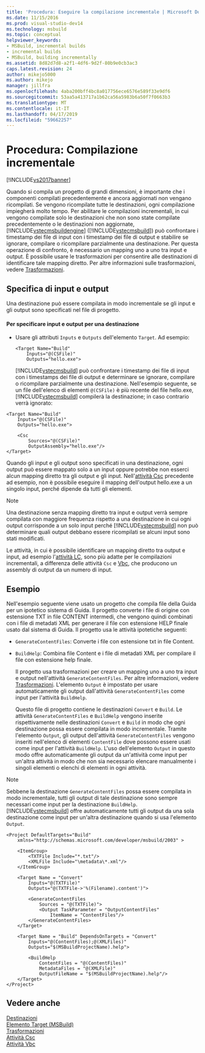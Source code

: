 ```yaml
---
title: 'Procedura: Eseguire la compilazione incrementale | Microsoft Docs'
ms.date: 11/15/2016
ms.prod: visual-studio-dev14
ms.technology: msbuild
ms.topic: conceptual
helpviewer_keywords:
- MSBuild, incremental builds
- incremental builds
- MSBuild, building incrementally
ms.assetid: 8d82d7d8-a2f1-4df6-9d2f-80b9e0cb3ac3
caps.latest.revision: 24
author: mikejo5000
ms.author: mikejo
manager: jillfra
ms.openlocfilehash: 4aba200bff4bc8a017756ece6576e589f33e9df6
ms.sourcegitcommit: 53aa5a413717a1b62ca56a5983b6a50f7f0663b3
ms.translationtype: MT
ms.contentlocale: it-IT
ms.lasthandoff: 04/17/2019
ms.locfileid: "59662257"
---
```

# <a name="how-to-build-incrementally"></a>Procedura: Compilazione incrementale
[!INCLUDE[vs2017banner](../includes/vs2017banner.md)]

Quando si compila un progetto di grandi dimensioni, è importante che i componenti compilati precedentemente e ancora aggiornati non vengano ricompilati. Se vengono ricompilate tutte le destinazioni, ogni compilazione impiegherà molto tempo. Per abilitare le compilazioni incrementali, in cui vengono compilate solo le destinazioni che non sono state compilate precedentemente o le destinazioni non aggiornate, [!INCLUDE[vstecmsbuildengine](../includes/vstecmsbuildengine-md.md)] ([!INCLUDE[vstecmsbuild](../includes/vstecmsbuild-md.md)]) può confrontare i timestamp dei file di input con i timestamp dei file di output e stabilire se ignorare, compilare o ricompilare parzialmente una destinazione. Per questa operazione di confronto, è necessario un mapping uno a uno tra input e output. È possibile usare le trasformazioni per consentire alle destinazioni di identificare tale mapping diretto. Per altre informazioni sulle trasformazioni, vedere [Trasformazioni](../msbuild/msbuild-transforms.md).  
  
## <a name="specifying-inputs-and-outputs"></a>Specifica di input e output  
 Una destinazione può essere compilata in modo incrementale se gli input e gli output sono specificati nel file di progetto.  
  
#### <a name="to-specify-inputs-and-outputs-for-a-target"></a>Per specificare input e output per una destinazione  
  
- Usare gli attributi `Inputs` e `Outputs` dell'elemento `Target`. Ad esempio:  
  
  ```  
  <Target Name="Build"  
      Inputs="@(CSFile)"  
      Outputs="hello.exe">  
  ```  
  
  [!INCLUDE[vstecmsbuild](../includes/vstecmsbuild-md.md)] può confrontare i timestamp dei file di input con i timestamps dei file di output e determinare se ignorare, compilare o ricompilare parzialmente una destinazione. Nell'esempio seguente, se un file dell'elenco di elementi `@(CSFile)` è più recente del file hello.exe, [!INCLUDE[vstecmsbuild](../includes/vstecmsbuild-md.md)] compilerà la destinazione; in caso contrario verrà ignorato:  
  
```  
<Target Name="Build"   
    Inputs="@(CSFile)"   
    Outputs="hello.exe">  
  
    <Csc  
        Sources="@(CSFile)"   
        OutputAssembly="hello.exe"/>  
</Target>  
```  
  
 Quando gli input e gli output sono specificati in una destinazione, ogni output può essere mappato solo a un input oppure potrebbe non esserci alcun mapping diretto tra gli output e gli input. Nell'[attività Csc](../msbuild/csc-task.md) precedente ad esempio, non è possibile eseguire il mapping dell'output hello.exe a un singolo input, perché dipende da tutti gli elementi.  
  
> [!NOTE]
>  Una destinazione senza mapping diretto tra input e output verrà sempre compilata con maggiore frequenza rispetto a una destinazione in cui ogni output corrisponde a un solo input perché [!INCLUDE[vstecmsbuild](../includes/vstecmsbuild-md.md)] non può determinare quali output debbano essere ricompilati se alcuni input sono stati modificati.  
  
 Le attività, in cui è possibile identificare un mapping diretto tra output e input, ad esempio l'[attività LC](../msbuild/lc-task.md), sono più adatte per le compilazioni incrementali, a differenza delle attività `Csc` e [Vbc](../msbuild/vbc-task.md), che producono un assembly di output da un numero di input.  
  
## <a name="example"></a>Esempio  
 Nell'esempio seguente viene usato un progetto che compila file della Guida per un ipotetico sistema di Guida. Il progetto converte i file di origine con estensione TXT in file CONTENT intermedi, che vengono quindi combinati con i file di metadati XML per generare il file con estensione HELP finale usato dal sistema di Guida. Il progetto usa le attività ipotetiche seguenti:  
  
- `GenerateContentFiles`: Converte i file con estensione txt in file Content.  
  
- `BuildHelp`: Combina file Content e i file di metadati XML per compilare il file con estensione help finale.  
  
  Il progetto usa trasformazioni per creare un mapping uno a uno tra input e output nell'attività `GenerateContentFiles`. Per altre informazioni, vedere [Trasformazioni](../msbuild/msbuild-transforms.md). L'elemento `Output` è impostato per usare automaticamente gli output dall'attività `GenerateContentFiles` come input per l'attività `BuildHelp`.  
  
  Questo file di progetto contiene le destinazioni `Convert` e `Build`. Le attività `GenerateContentFiles` e `BuildHelp` vengono inserite rispettivamente nelle destinazioni `Convert` e `Build` in modo che ogni destinazione possa essere compilata in modo incrementale. Tramite l'elemento `Output`, gli output dell'attività `GenerateContentFiles` vengono inseriti nell'elenco di elementi `ContentFile` dove possono essere usati come input per l'attività `BuildHelp`. L'uso dell'elemento `Output` in questo modo offre automaticamente gli output da un'attività come input per un'altra attività in modo che non sia necessario elencare manualmente i singoli elementi o elenchi di elementi in ogni attività.  
  
> [!NOTE]
>  Sebbene la destinazione `GenerateContentFiles` possa essere compilata in modo incrementale, tutti gli output di tale destinazione sono sempre necessari come input per la destinazione `BuildHelp`. [!INCLUDE[vstecmsbuild](../includes/vstecmsbuild-md.md)] offre automaticamente tutti gli output da una sola destinazione come input per un'altra destinazione quando si usa l'elemento `Output`.  
  
```  
<Project DefaultTargets="Build"  
    xmlns="http://schemas.microsoft.com/developer/msbuild/2003" >  
  
    <ItemGroup>  
        <TXTFile Include="*.txt"/>  
        <XMLFile Include="\metadata\*.xml"/>  
    </ItemGroup>  
  
    <Target Name = "Convert"  
        Inputs="@(TXTFile)"  
        Outputs="@(TXTFile->'%(Filename).content')">  
  
        <GenerateContentFiles  
            Sources = "@(TXTFile)">  
            <Output TaskParameter = "OutputContentFiles"  
                ItemName = "ContentFiles"/>  
        </GenerateContentFiles>  
    </Target>  
  
    <Target Name = "Build" DependsOnTargets = "Convert"  
        Inputs="@(ContentFiles);@(XMLFiles)"  
        Outputs="$(MSBuildProjectName).help">  
  
        <BuildHelp  
            ContentFiles = "@(ContentFiles)"  
            MetadataFiles = "@(XMLFile)"  
            OutputFileName = "$(MSBuildProjectName).help"/>  
    </Target>  
</Project>  
```  
  
## <a name="see-also"></a>Vedere anche  
 [Destinazioni](../msbuild/msbuild-targets.md)   
 [Elemento Target (MSBuild)](../msbuild/target-element-msbuild.md)   
 [Trasformazioni](../msbuild/msbuild-transforms.md)   
 [Attività Csc](../msbuild/csc-task.md)   
 [Attività Vbc](../msbuild/vbc-task.md)
